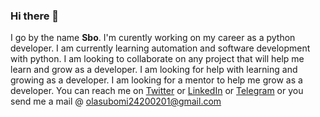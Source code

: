 ### Hi there 👋
I go by the name **Sbo**. I'm curently working on my career as a python developer. 
I am currently learning automation and software development with python.
I am looking to collaborate on any project that will help me learn and grow as a developer.
I am looking for help with learning and growing as a developer.
I am looking for a mentor to help me grow as a developer.
You can reach me on [Twitter](https://twitter.com/dubsyoflagos) or [LinkedIn](https://www.linkedin.com/in/oladunjoye-olasubomi-31b68819b/) or [Telegram](https://t.me/suboms1) or you send me a mail @ [olasubomi24200201@gmail.com](mailto:olasubomi24200201@gmail.com)
